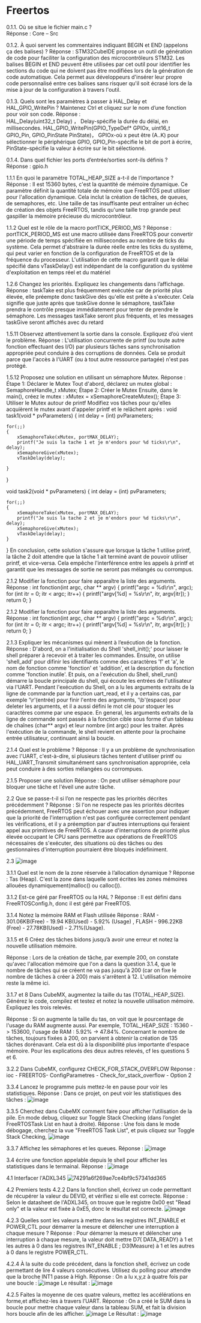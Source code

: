 # Freertos
0.1.1. Où se situe le fichier main.c ?  
Réponse :  Core – Src 

0.1.2. À quoi servent les commentaires indiquant BEGIN et END (appelons ça des balises) ? 
Réponse :   STM32CubeIDE propose un outil de génération de code pour faciliter la configuration des microcontrôleurs STM32. Les balises BEGIN et END peuvent être utilisées par cet outil pour identifier les sections du code qui ne doivent pas être modifiées lors de la génération de code automatique. Cela permet aux développeurs d'insérer leur propre code personnalisé entre ces balises sans risquer qu'il soit écrasé lors de la mise à jour de la configuration à travers l'outil.  

0.1.3. Quels sont les paramètres à passer à HAL_Delay et HAL_GPIO_WritePin ? Maintenez Ctrl et cliquez sur le nom d’une fonction pour voir son code. 
Réponse :  
HAL_Delay(uint32_t Delay) ，  Delay-spécifie la durée du délai, en millisecondes.
HAL_GPIO_WritePin(GPIO_TypeDef* GPIOx, uint16_t GPIO_Pin, GPIO_PinState PinState)， GPIOx-où x peut être (A..K) pour sélectionner le périphérique GPIO, GPIO_Pin-spécifie le bit de port à écrire, PinState-spécifie la valeur à écrire sur le bit sélectionné.

0.1.4. Dans quel fichier les ports d’entrée/sorties sont-ils définis ?  
Réponse :   gpio.h

1.1.1 En quoi le paramètre TOTAL_HEAP_SIZE a-t-il de l’importance ?
Réponse : Il est 15360 bytes, c'est la quantité de mémoire dynamique. Ce paramètre définit la quantité totale de mémoire que FreeRTOS peut utiliser pour l'allocation dynamique. Cela inclut la création de tâches, de queues, de semaphores, etc. Une taille de tas insuffisante peut entraîner un échec de création des objets FreeRTOS, tandis qu'une taille trop grande peut gaspiller la mémoire précieuse du microcontrôleur.

1.1.2 Quel est le rôle de la macro portTICK_PERIOD_MS ?
Réponse : portTICK_PERIOD_MS est une macro utilisée dans FreeRTOS pour convertir une période de temps spécifiée en millisecondes au nombre de ticks du système. Cela permet d'abstraire la durée réelle entre les ticks du système, qui peut varier en fonction de la configuration de FreeRTOS et de la fréquence du processeur. L'utilisation de cette macro garantit que le délai spécifié dans vTaskDelay() est indépendant de la configuration du système d'exploitation en temps réel et du matériel

1.2.6 Changez les priorités. Expliquez les changements dans l’affichage.
Réponse : taskTake est plus fréquemment exécutée car de priorité plus élevée, elle préempte donc taskGive dès qu'elle est prête à s'exécuter. Cela signifie que juste après que taskGive donne le sémaphore, taskTake prendra le contrôle presque immédiatement pour tenter de prendre le sémaphore.
Les messages taskTake seront plus fréquents, et les messages taskGive seront affichés avec du retard

1.5.11 Observez attentivement la sortie dans la console. Expliquez d’où vient le problème.
Réponse : L'utilisation concurrente de printf (ou toute autre fonction effectuant des I/O) par plusieurs tâches sans synchronisation appropriée peut conduire à des corruptions de données. Cela se produit parce que l'accès à l'UART (ou à tout autre ressource partagée) n'est pas protégé.

1.5.12 Proposez une solution en utilisant un sémaphore Mutex.
Réponse : 
Étape 1: Déclarer le Mutex
Tout d'abord, déclarez un mutex global : 
SemaphoreHandle_t xMutex;
Étape 2: Créer le Mutex
Ensuite, dans le main(), créez le mutex :
xMutex = xSemaphoreCreateMutex();
Étape 3: Utiliser le Mutex autour de printf
Modifiez vos tâches pour qu'elles acquièrent le mutex avant d'appeler printf et le relâchent après :
void task1(void * pvParameters)
{
	int delay = (int) pvParameters;

	for(;;)
	{
		xSemaphoreTake(xMutex, portMAX_DELAY);
		printf("Je suis la tache 1 et je m'endors pour %d ticks\r\n", delay);
		xSemaphoreGive(xMutex);
		vTaskDelay(delay);

	}
}

void task2(void * pvParameters)
{
	int delay = (int) pvParameters;

	for(;;)
	{
		xSemaphoreTake(xMutex, portMAX_DELAY);
		printf("Je suis la tache 2 et je m'endors pour %d ticks\r\n", delay);
		xSemaphoreGive(xMutex);
		vTaskDelay(delay);
	}
}
En conclusion, cette solution s'assure que lorsque la tâche 1 utilise printf, la tâche 2 doit attendre que la tâche 1 ait terminé avant de pouvoir utiliser printf, et vice-versa. Cela empêche l'interférence entre les appels à printf et garantit que les messages de sortie ne seront pas mélangés ou corrompus.

2.1.2 Modifier la fonction pour faire apparaître la liste des arguments.
Réponse : 
int fonction(int argc, char ** argv)
{
	printf("argc = %d\r\n", argc);
	for (int itr = 0; itr < argc; itr++)
	{
		printf("argv[%d] = %s\r\n", itr, argv[itr]);
	}
	return 0;
}

2.1.2 Modifier la fonction pour faire apparaître la liste des arguments.
Réponse : 
int fonction(int argc, char ** argv)
{
	printf("argc = %d\r\n", argc);
	for (int itr = 0; itr < argc; itr++)
	{
		printf("argv[%d] = %s\r\n", itr, argv[itr]);
	}
	return 0;
}

2.1.3 Expliquer les mécanismes qui mènent à l’exécution de la fonction.
Réponse : D'abord, on a l'initialisation du Shell 'shell_init();' pour laisser le shell préparer à recevoir et à traiter les commandes. Ensuite, on utilise 'shell_add' pour difinir les identifiants comme des caractères 'f' et 'a', le nom de fonction comme 'fonction' et 'addition', et la description du fonction comme 'fonction inutile'. Et puis, on a l'exécution du Shell, shell_run() démarre la boucle principale du shell, qui écoute les entrées de l'utilisateur via l'UART. Pendant l'exécution du Shell, on a lu les arguments extraits de la ligne de commande par la function uart_read, et il y a certains cas, par exemple '\r'(entrée) pour finir l'entre des arguments, '\b'(espace) pour deleter les arguments, et il a aussi défini le mot clé pour stoquer les caractères comme par une espace. 
En general, les arguments extraits de la ligne de commande sont passés à la fonction cible sous forme d'un tableau de chaînes (char** argv) et leur nombre (int argc) pour les traiter. Après l'exécution de la commande, le shell revient en attente pour la prochaine entrée utilisateur, continuant ainsi la boucle.

2.1.4 Quel est le problème ?
Réponse : Il y a un problème de synchronisation avec l'UART, c'est-à-dire, si plusieurs tâches tentent d'utiliser printf ou HAL_UART_Transmit simultanément sans synchronisation appropriée, cela peut conduire à des sorties mélangées ou corrompues.

2.1.5 Proposer une solution
Réponse : On peut utiliser sémaphore pour bloquer une tâche et l'éveil une autre tâche.

2.2 Que se passe-t-il si l’on ne respecte pas les priorités décrites précédemment ?
Réponse : Si l'on ne respecte pas les priorités décrites précédemment, FreeRTOS peut échouer avec une assertion pour indiquer que la priorité de l'interruption n'est pas configurée correctement pendant les vérifications, et il y a préemption par d'autres interruptions qui feraient appel aux primitives de FreeRTOS. A cause d'interruptions de priorité plus élevée occupant le CPU sans permettre aux opérations de FreeRTOS nécessaires de s'exécuter, des situations où des tâches ou des gestionnaires d'interruption pourraient être bloqués indéfiniment. 

2.3
![image](https://github.com/ZHANGENSEA/Freertos/assets/149954066/698e773a-f284-4f4f-a824-127ef49843c0)


3.1.1 Quel est le nom de la zone réservée à l’allocation dynamique ?
Réponse : Tas (Heap). C'est la zone dans laquelle sont écrites les zones mémoires allouées dynamiquement(malloc() ou calloc()).

3.1.2 Est-ce géré par FreeRTOS ou la HAL ?
Réponse : Il est défini dans FreeRTOSConfig.h, donc il est géré par FreeRTOS.

3.1.4 Notez la mémoire RAM et Flash utilisée
Réponse : RAM - 301.06KB(Free) - 19.94 KB(Used) - 5.92% (Usage) , FLASH - 996.22KB (Free) - 27.78KB(Used) - 2.71%(Usage). 

3.1.5 et 6 Créez des tâches bidons jusqu’à avoir une erreur et notez la nouvelle utilisation mémoire.

Réponse : Lors de la création de tâche, par exemple 200, on constate qu'avec l'allocation mémoire que l'on a dans la question 3.1.4, que le nombre de tâches qui se créent ne va pas jusqu'à 200 (car on fixe le nombre de tâches à créer à 200) mais s'arrêtent à 12. L'utilisation mémoire reste la même ici.

3.1.7 et 8 Dans CubeMX, augmentez la taille du tas (TOTAL_HEAP_SIZE). Générez le code, compilez et testez et notez la nouvelle utilisation mémoire. Expliquez les trois relevés.

Réponse : Si on augmente la taille du tas, on voit que le pourcentage de l'usage du RAM augmente aussi. Par exemple, TOTAL_HEAP_SIZE : 15360 -> 153600, l'usage de RAM : 5.92% -> 47.84%.
Concernant le nombre de tâches, toujours fixées à 200, on parvient à obtenir la création de 135 tâches dorénavant. Cela est dû à la disponibilité plus importante d'espace mémoire. Pour les explications des deux autres relevés, cf les questions 5 et 6.

3.2.2 Dans CubeMX, configurez CHECK_FOR_STACK_OVERFLOW
Réponse : ioc - FREERTOS- ConfigParametres - Check_for_stack_overflow - Option 2

3.3.4 Lancez le programme puis mettez-le en pause pour voir les statistiques.
Réponse : Dans ce projet, on peut voir les statistiques des tâches : 
![image](https://github.com/ZHANGENSEA/Freertos/assets/149954066/6867f110-c6f6-437f-945f-fb27b61f21fd)

3.3.5 Cherchez dans CubeMX comment faire pour afficher l’utilisation de la pile. En mode debug, cliquez sur Toggle Stack Checking (dans l’onglet FreeRTOSTask List en haut à droite).
Réponse : Une fois dans le mode débogage, cherchez la vue "FreeRTOS Task List", et puis cliquez sur Toggle Stack Checking,
![image](https://github.com/ZHANGENSEA/Freertos/assets/149954066/5036e635-0de7-464f-8411-d20964369e02)

3.3.7 Affichez les sémaphores et les queues.
Réponse : ![image](https://github.com/ZHANGENSEA/Freertos/assets/149954066/f5992e24-6a9c-4330-8c4b-423226bc4c34)

3.4 écrire une fonction appelable depuis le shell pour afficher les statistiques dans le termainal.
Réponse : ![image](https://github.com/ZHANGENSEA/Freertos/assets/149954066/514d0055-9e53-4c06-9731-953772eaf81f)

4.1 Interfacer l'ADXL345
![74291a6f269ae7ce4bf9c57341dd365](https://github.com/ZHANGENSEA/Freertos/assets/149954066/8e00e410-7264-4c90-b440-f34cf036fb59)

4.2 Premiers tests
4.2.2 Dans la fonction shell, écrivez un code permettant de récupérer la valeur du DEVID, et vérifiez si elle est correcte.
Réponse : Selon le datasheet de l'ADXL345, on trouve que le registre 0x00 est "Read only" et la valeur est fixée à 0xE5, donc le résultat est correcte.
![image](https://github.com/ZHANGENSEA/Freertos/assets/149954066/70a14d57-65df-4ceb-9611-9e07222867fe)

4.2.3 Quelles sont les valeurs à mettre dans les registres INT_ENABLE et POWER_CTL pour démarrer la mesure et délencher une interruption à chaque mesure ?
Réponse : Pour démarrer la mesure et délencher une interruption à chaque mesure,  la valeur doit mettre D7( DATA_READY) à 1 et les autres à 0 dans les registres INT_ENABLE ; D3(Measure) à 1 et les autres à 0 dans le registre POWER_CTL.

4.2.4 À la suite du code précédent, dans la fonction shell, écrivez un code permettant de lire 4 valeurs consécutives. Utilisez du polling pour attendre que la
broche INT1 passe à High.
Réponse : On a lu x,y,z à quatre fois par une boucle : 
![image](https://github.com/ZHANGENSEA/Freertos/assets/149954066/f62b8919-54c1-4e4f-8fcd-9acc2069aa26)
Le résultat : 
![image](https://github.com/ZHANGENSEA/Freertos/assets/149954066/59a387d6-dfc5-4110-99e0-a633e95d4b54)

4.2.5 Faites la moyenne de ces quatre valeurs, mettez les accélérations en forme,et affichez-les à travers l’UART.
Réponse : On a créé le SUM dans la boucle pour mettre chaque valeur dans la tableau SUM, et fait la division hors boucle afin de les afficher.
![image](https://github.com/ZHANGENSEA/Freertos/assets/149954066/9236b861-c662-4f3a-8eac-aca180d4270b)
Le Résultat : 
![image](https://github.com/ZHANGENSEA/Freertos/assets/149954066/7738fcb9-7dfe-4f5b-b5af-33e5dccf8cfc)










